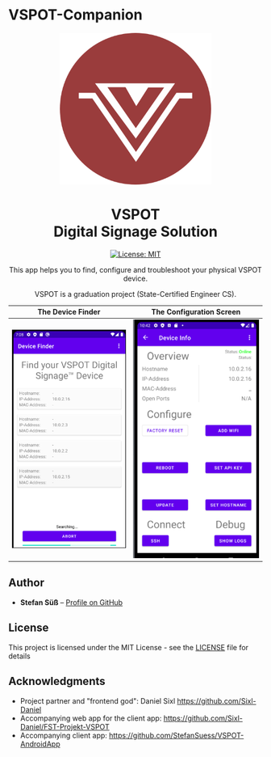 # VSPOT-Companion

<div align="center">
<img src="https://raw.githubusercontent.com/Sixl-Daniel/FST-Projekt-VSPOT/master/public/media/branding/logo.png" width="300" height="300">
<h1>VSPOT<br>Digital Signage Solution</h1>
<p>
  
[![License: MIT](https://img.shields.io/badge/License-MIT-yellow.svg)](https://opensource.org/licenses/MIT)

</p>
<p>This app helps you to find, configure and troubleshoot your physical VSPOT device.</p>
<p>VSPOT is a graduation project (State-Certified Engineer CS).</p>


|The Device Finder|The Configuration Screen|
|-----------------|------------------------|
|<img src="https://raw.githubusercontent.com/StefanSuess/VSPOT-Companion/master/blob/device_finder.png">|<img src="https://raw.githubusercontent.com/StefanSuess/VSPOT-Companion/master/blob/device_configuration_screen.png">
</div>

## Author

* **Stefan Süß** – [Profile on GitHub](https://github.com/StefanSuess)

## License
This project is licensed under the MIT License - see the [LICENSE](LICENSE) file for details

## Acknowledgments
* Project partner and "frontend god": Daniel Sixl https://github.com/Sixl-Daniel
* Accompanying web app for the client app: https://github.com/Sixl-Daniel/FST-Projekt-VSPOT
* Accompanying client app: https://github.com/StefanSuess/VSPOT-AndroidApp
